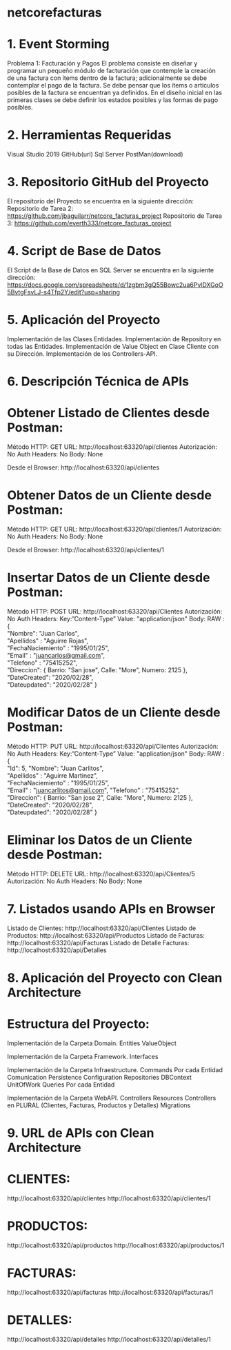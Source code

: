 # netcorefacturas

# 1. Event Storming 
Problema 1: Facturación y Pagos
El problema consiste en diseñar y programar un pequeño módulo de facturación que contemple la creación de una factura con ítems dentro de la factura; adicionalmente se debe contemplar el pago de la factura. Se debe pensar que los ítems o artículos posibles de la factura se encuentran ya definidos. En el diseño inicial en las primeras clases se debe definir los estados posibles y las formas de pago posibles.


# 2. Herramientas Requeridas
Visual Studio 2019
GitHub(url)
Sql Server
PostMan(download)

# 3. Repositorio GitHub del Proyecto
El repositorio del Proyecto se encuentra en la siguiente dirección:
Repositorio de Tarea 2:
https://github.com/jbaguilarr/netcore_facturas_project
Repositorio de Tarea 3:
https://github.com/everth333/netcore_facturas_project


# 4. Script de Base de Datos
El Script de la Base de Datos en SQL Server se encuentra en la siguiente dirección:
https://docs.google.com/spreadsheets/d/1zgbm3gQ55Bowc2ua6PvlDXGoO5BvtgFsvLJ-s4Tfp2Y/edit?usp=sharing

# 5. Aplicación del Proyecto
Implementación de las Clases Entidades.
Implementación de Repository en todas las Entidades.
Implementación de Value Object en Clase Cliente con su Dirección.
Implementación de los Controllers-API.

# 6. Descripción Técnica de APIs
# Obtener Listado de Clientes desde Postman:
Método HTTP: GET
URL: http://localhost:63320/api/clientes
Autorización: No Auth
Headers: No
Body: None

Desde el Browser: http://localhost:63320/api/clientes

# Obtener Datos de un Cliente desde Postman:
Método HTTP: GET
URL: http://localhost:63320/api/clientes/1
Autorización: No Auth
Headers: No
Body: None

Desde el Browser: http://localhost:63320/api/clientes/1

# Insertar Datos de un Cliente desde Postman:
Método HTTP: POST
URL: http://localhost:63320/api/Clientes
Autorización: No Auth
Headers: Key:”Content-Type”    Value:  "application/json" 
Body: RAW : {		
	"Nombre": "Juan Carlos",	
	"Apellidos" : "Aguirre Rojas",	
	"FechaNaciemiento" : "1995/01/25",	
	"Email" : "juancarlos@gmail.com",	
	"Telefono" : "75415252",	
	"Direccion": {
		Barrio: "San jose",
		Calle: "More",
		Numero: 2125
		},
	"DateCreated": "2020/02/28",	
	"Dateupdated": "2020/02/28"	
}

# Modificar Datos de un Cliente desde Postman:
Método HTTP: PUT
URL: http://localhost:63320/api/Clientes
Autorización: No Auth
Headers: Key:”Content-Type”    Value:  "application/json" 
Body: RAW : {		
	"Id": 5,
	"Nombre": "Juan Carlitos",	
	"Apellidos" : "Aguirre Martinez",	
	"FechaNaciemiento" : "1995/01/25",	
	"Email" : "juancarlitos@gmail.com",	
	"Telefono" : "75415252",	
	"Direccion": {
		Barrio: "San jose 2",
		Calle: "More",
		Numero: 2125
		},
	"DateCreated": "2020/02/28",	
	"Dateupdated": "2020/02/28"	
}

# Eliminar los Datos de un Cliente desde Postman:
Método HTTP: DELETE
URL: http://localhost:63320/api/Clientes/5
Autorización: No Auth
Headers: No
Body: None

# 7. Listados usando APIs en Browser
Listado de Clientes: http://localhost:63320/api/Clientes
Listado de Productos: http://localhost:63320/api/Productos
Listado de Facturas: http://localhost:63320/api/Facturas
Listado de Detalle Facturas: http://localhost:63320/api/Detalles

# 8. Aplicación del Proyecto con Clean Architecture
# Estructura del Proyecto:

Implementación de la Carpeta Domain.
Entities
ValueObject

Implementación de la Carpeta Framework.
Interfaces

Implementación de la Carpeta Infraestructure.
Commands
Por cada Entidad
Comunication
Persistence
Configuration
Repositories
DBContext
UnitOfWork
Queries
Por cada Entidad

Implementación de la Carpeta WebAPI.
Controllers
Resources
Controllers en PLURAL (Clientes, Facturas, Productos y Detalles)
Migrations

# 9. URL de APIs con Clean Architecture

# CLIENTES:
http://localhost:63320/api/clientes
http://localhost:63320/api/clientes/1
# PRODUCTOS:
http://localhost:63320/api/productos
http://localhost:63320/api/productos/1
# FACTURAS:
http://localhost:63320/api/facturas
http://localhost:63320/api/facturas/1
# DETALLES:
http://localhost:63320/api/detalles
http://localhost:63320/api/detalles/1






